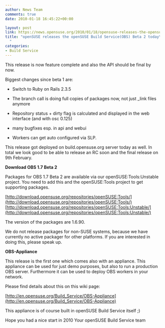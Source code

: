 ```yaml
---
author: News Team
comments: true
date: 2010-01-18 16:45:22+00:00

layout: post
link: https://news.opensuse.org/2010/01/18/opensuse-releases-the-opensuse-build-serviceobs-beta-2-today/
title: "openSUSE releases the openSUSE Build Service(OBS) Beta 2 today\
  "
categories:
- Build Service
---
```

This release is now feature complete and also the API should be final by now.

Biggest changes since beta 1 are:




	
  * Switch to Ruby on Rails 2.3.5


	
  * The branch call is doing full copies of packages now, not just _link files anymore


	
  * Repository status + dirty flag is calculated and displayed in the web interface (and with osc 0.125)


	
  * many bugfixes esp. in api and webui


	
  * Workers can get auto configured via SLP.



This release got deployed on build.opensuse.org server today as well. In total we look good to be able to release an RC soon and the final release on 9th February.

**Download OBS 1.7 Beta 2**

Packages for OBS 1.7 Beta 2 are available via our openSUSE:Tools:Unstable project. You need to add this and the openSUSE:Tools project to get supporting packages.

 [http://download.opensuse.org/repositories/openSUSE:Tools/](http://download.opensuse.org/repositories/openSUSE:Tools/)
 [http://download.opensuse.org/repositories/openSUSE:Tools:Unstable/](http://download.opensuse.org/repositories/openSUSE:Tools:Unstable/)

The version of the packages are 1.6.90.

We do not release packages for non-SUSE systems, because we have currently no active packager for other platforms. If you are interested in doing this,
please speak up.

**OBS-Appliance**

This release is the first one which comes also with an appliance. This appliance can be used for just demo purposes, but also to
run a production OBS server. Furthermore it can be used to deploy OBS workers in your network.

Please find details about this on this wiki page:

 [http://en.opensuse.org/Build_Service/OBS-Appliance](http://en.opensuse.org/Build_Service/OBS-Appliance)

This appliance is of course built in openSUSE Build Service itself ;)

Hope you had a nice start in 2010 
   Your openSUSE Build Service team
		
